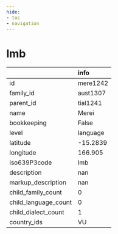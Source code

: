 ```yaml
---
hide:
- toc
- navigation
---
```

# lmb
|                      | info     |
|:---------------------|:---------|
| id                   | mere1242 |
| family_id            | aust1307 |
| parent_id            | tial1241 |
| name                 | Merei    |
| bookkeeping          | False    |
| level                | language |
| latitude             | -15.2839 |
| longitude            | 166.905  |
| iso639P3code         | lmb      |
| description          | nan      |
| markup_description   | nan      |
| child_family_count   | 0        |
| child_language_count | 0        |
| child_dialect_count  | 1        |
| country_ids          | VU       |